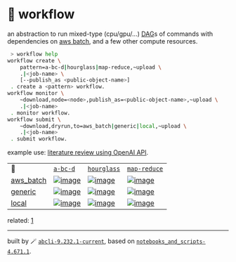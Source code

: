 # 📜 workflow

an abstraction to run mixed-type (cpu/gpu/...) [DAG](https://networkx.org/documentation/stable/reference/classes/digraph.html)s of commands with dependencies on [aws batch](https://aws.amazon.com/batch/), and a few other compute resources.

```bash
 > workflow help
workflow create \
	pattern=a-bc-d|hourglass|map-reduce,~upload \
	.|<job-name> \
	[--publish_as <public-object-name>]
 . create a <pattern> workflow.
workflow monitor \
	~download,node=<node>,publish_as=<public-object-name>,~upload \
	.|<job-name>
 . monitor workflow.
workflow submit \
	~download,dryrun,to=aws_batch|generic|local,~upload \
	.|<job-name>
 . submit workflow.
```

example use: [literature review using OpenAI API](https://github.com/kamangir/openai-commands/tree/main/openai_commands/literature_review).

|   |   |   |   |
| --- | --- | --- | --- |
| 📜 | [`a-bc-d`](./patterns/a-bc-d.dot) | [`hourglass`](./patterns/hourglass.dot) | [`map-reduce`](./patterns/map-reduce.dot) |
| [aws_batch](./runners/aws_batch.py) | [![image](https://kamangir-public.s3.ca-central-1.amazonaws.com/aws_batch-a-bc-d/workflow.gif?raw=true&random=eURGyM4atEYpzZUT)](https://kamangir-public.s3.ca-central-1.amazonaws.com/aws_batch-a-bc-d/workflow.gif?raw=true&random=eURGyM4atEYpzZUT) | [![image](https://kamangir-public.s3.ca-central-1.amazonaws.com/aws_batch-hourglass/workflow.gif?raw=true&random=RavkeJ5Qm9JNaQ4N)](https://kamangir-public.s3.ca-central-1.amazonaws.com/aws_batch-hourglass/workflow.gif?raw=true&random=RavkeJ5Qm9JNaQ4N) | [![image](https://kamangir-public.s3.ca-central-1.amazonaws.com/aws_batch-map-reduce/workflow.gif?raw=true&random=0OuJHgLZoX9N7dei)](https://kamangir-public.s3.ca-central-1.amazonaws.com/aws_batch-map-reduce/workflow.gif?raw=true&random=0OuJHgLZoX9N7dei) |
| [generic](./runners/generic.py) | [![image](https://kamangir-public.s3.ca-central-1.amazonaws.com/generic-a-bc-d/workflow.gif?raw=true&random=9i30JjQDbrcqTTzj)](https://kamangir-public.s3.ca-central-1.amazonaws.com/generic-a-bc-d/workflow.gif?raw=true&random=9i30JjQDbrcqTTzj) | [![image](https://kamangir-public.s3.ca-central-1.amazonaws.com/generic-hourglass/workflow.gif?raw=true&random=akLoj6u7q9k9WnTQ)](https://kamangir-public.s3.ca-central-1.amazonaws.com/generic-hourglass/workflow.gif?raw=true&random=akLoj6u7q9k9WnTQ) | [![image](https://kamangir-public.s3.ca-central-1.amazonaws.com/generic-map-reduce/workflow.gif?raw=true&random=52z7fF6RI5QOax0W)](https://kamangir-public.s3.ca-central-1.amazonaws.com/generic-map-reduce/workflow.gif?raw=true&random=52z7fF6RI5QOax0W) |
| [local](./runners/local.py) | [![image](https://kamangir-public.s3.ca-central-1.amazonaws.com/local-a-bc-d/workflow.gif?raw=true&random=uOevZasodS2KMeua)](https://kamangir-public.s3.ca-central-1.amazonaws.com/local-a-bc-d/workflow.gif?raw=true&random=uOevZasodS2KMeua) | [![image](https://kamangir-public.s3.ca-central-1.amazonaws.com/local-hourglass/workflow.gif?raw=true&random=qJz089TeO9KcvnoX)](https://kamangir-public.s3.ca-central-1.amazonaws.com/local-hourglass/workflow.gif?raw=true&random=qJz089TeO9KcvnoX) | [![image](https://kamangir-public.s3.ca-central-1.amazonaws.com/local-map-reduce/workflow.gif?raw=true&random=1o9V6BkjXbA8qBNj)](https://kamangir-public.s3.ca-central-1.amazonaws.com/local-map-reduce/workflow.gif?raw=true&random=1o9V6BkjXbA8qBNj) |


related: [1](https://arash-kamangir.medium.com/%EF%B8%8F-openai-experiments-54-e49117dc69ef)

---
built by 🪄 [`abcli-9.232.1-current`](https://github.com/kamangir/awesome-bash-cli), based on [`notebooks_and_scripts-4.671.1`](https://github.com/kamangir/notebooks-and-scripts).
